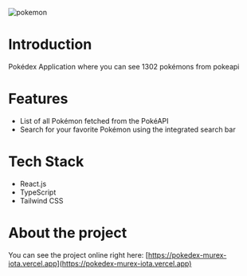 ![pokemon](https://github.com/AttosSouza/Dog/assets/87350423/e434ae8b-d4ca-4159-a2ee-318ad900a439)

# Introduction 

Pokédex Application where you can see 1302 pokémons from pokeapi 

# Features

- List of all Pokémon fetched from the PokéAPI
- Search for your favorite Pokémon using the integrated search bar

# Tech Stack

- React.js
- TypeScript
- Tailwind CSS

# About the project

You can see the project online right here: [https://pokedex-murex-iota.vercel.app](https://pokedex-murex-iota.vercel.app)

  
